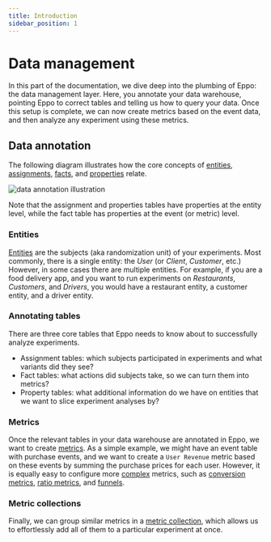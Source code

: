 ```yaml
---
title: Introduction
sidebar_position: 1
---
```


# Data management

In this part of the documentation, we dive deep into the plumbing of Eppo: the data management layer.
Here, you annotate your data warehouse, pointing Eppo to correct tables and telling us how to query your data.
Once this setup is complete, we can now create metrics based on the event data, and then analyze any experiment using these metrics.

## Data annotation

The following diagram illustrates how the core concepts of [entities](/data-management/definitions/entities), [assignments](/data-management/definitions/assignment-sql), [facts](/data-management/definitions/fact-sql), and [properties](/data-management/definitions/property-sql) relate.

![data annotation illustration](/img/data-management/data-annotation.png)

Note that the assignment and properties tables have properties at the entity level, while the fact table has properties at the event (or metric) level.

### Entities

[Entities](/data-management/definitions/entities) are the subjects (aka randomization unit) of your experiments.
Most commonly, there is a single entity: the _User_ (or _Client_, _Customer_, etc.)
However, in some cases there are multiple entities.
For example, if you are a food delivery app, and you want to run experiments on _Restaurants_, _Customers_, and _Drivers_, you would have a restaurant entity, a customer entity, and a driver entity.

### Annotating tables

There are three core tables that Eppo needs to know about to successfully analyze experiments.

- Assignment tables: which subjects participated in experiments and what variants did they see?
- Fact tables: what actions did subjects take, so we can turn them into metrics?
- Property tables: what additional information do we have on entities that we want to slice experiment analyses by?

### Metrics

Once the relevant tables in your data warehouse are annotated in Eppo, we want to create [metrics](/data-management/metrics).
As a simple example, we might have an event table with purchase events, and we want to create a `User Revenue` metric based on these events by summing the purchase prices for each user.
However, it is equally easy to configure more [complex](/data-management/metrics/simple-metric#metric-aggregation-types) metrics, such as [conversion metrics](/data-management/metrics/simple-metric#conversion), [ratio metrics](/data-management/metrics/ratio-metric), and [funnels](/data-management/metrics/funnel-metric).

### Metric collections

Finally, we can group similar metrics in a [metric collection](/data-management/organizing-metrics/collections), which allows us to effortlessly add all of them to a particular experiment at once.
